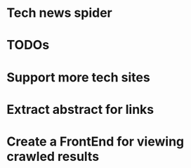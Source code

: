 Tech news spider
==================

TODOs
==================
# Support more tech sites
# Extract abstract for links
# Create a FrontEnd for viewing crawled results
